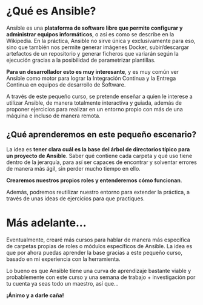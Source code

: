 # ¿Qué es Ansible?
Ansible es una **plataforma de software libre que permite configurar y administrar equipos informáticos**, o así es como se describe en la Wikipedia.
En la práctica, Ansible no sirve única y exclusivamente para eso, sino que también nos permite generar imágenes Docker, subir/descargar artefactos de un repositorio y generar ficheros que variarán según la ejecución gracias a la posibilidad de parametrizar plantillas. 

**Para un desarrollador esto es muy interesante**, y es muy común ver Ansible como motor para lograr la Integración Continua y la Entrega Continua en equipos de desarrollo de Software.

A través de este pequeño curso, se pretende enseñar a quien le interese a utilizar Ansible, de manera totalmente interactiva y guiada, además de proponer ejercicios para realizar en un entorno propio con más de una máquina e incluso de manera remota.

## ¿Qué aprenderemos en este pequeño escenario?
La idea es **tener clara cuál es la base del árbol de directorios típico para un proyecto de Ansible**. Saber qué contiene cada carpeta y qué uso tiene dentro de la jerarquía, para así ser capaces de encontrar y solventar errores de manera más ágil, sin perder mucho tiempo en ello.

**Crearemos nuestros propios roles y entenderemos cómo funcionan**. 

Además, podremos reutilizar nuestro entorno para extender la práctica, a través de unas ideas de ejercicios para que practiques.

# Más adelante...
Eventualmente, crearé más cursos para hablar de manera más específica de carpetas propias de roles o módulos específicos de Ansible. La idea es que por ahora puedas aprender la base gracias a este pequeño curso, basado en mi experiencia con la herramienta. 

Lo bueno es que Ansible tiene una curva de aprendizaje bastante viable y probablemente con este curso y una semana de trabajo + investigación por tu cuenta ya seas todo un maestro, así que... 

**¡Ánimo y a darle caña!**
